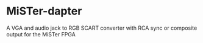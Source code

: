 # MiSTer-dapter
A VGA and audio jack to RGB SCART converter with RCA sync or composite output for the MiSTer FPGA
